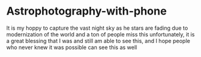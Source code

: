 # Astrophotography-with-phone
It is my hoppy to capture the vast night sky as he stars are fading due to modernization of the world and a ton of people miss this unfortunately, it is a great blessing that I was and still am able to see this, and I hope people who never knew it was possible can see this as well
